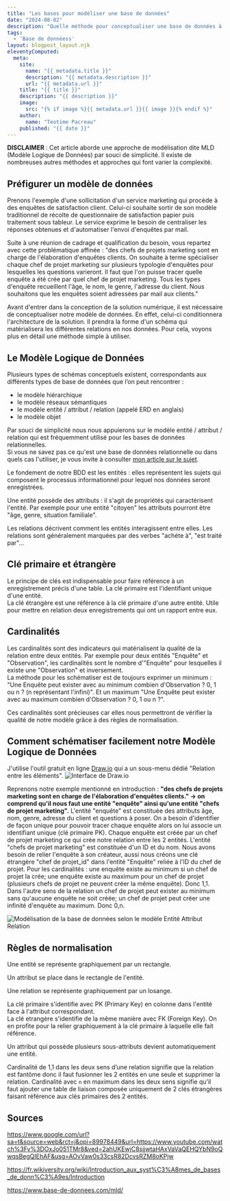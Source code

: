 ```yaml
---
title: "Les bases pour modéliser une base de données"
date: "2024-08-02"
description: "Quelle méthode pour conceptualiser une base de données à partir d'une simple expression de besoins ?"
tags: 
  - 'Base de donnéess'
layout: blogpost_layout.njk
eleventyComputed:
  meta:
    site:
      name: "{{ metadata.title }}"
      description: "{{ metadata.description }}"
      url: "{{ metadata.url }}"
    title: "{{ title }}"
    description: "{{ description }}"
    image:
      src: "{% if image %}{{ metadata.url }}{{ image }}{% endif %}"
    author:
      name: "Teotime Pacreau"
    published: "{{ date }}"
---
```

**DISCLAIMER** : Cet article aborde une approche de modélisation dite MLD (Modèle Logique de Données) par souci de simplicité. Il existe de nombreuses autres méthodes et approches qui font varier la complexité.

## Préfigurer un modèle de données
Prenons l'exemple d'une sollicitation d'un service marketing qui procède à des enquêtes de satisfaction client. Celui-ci souhaite sortir de son modèle traditionnel de récolte de questionnaire de satisfaction papier puis traitement sous tableur. Le service exprime le besoin de centraliser les réponses obtenues et d'automatiser l'envoi d'enquêtes par mail.

Suite à une réunion de cadrage et qualification du besoin, vous repartez avec cette problématique affinée : "des chefs de projets marketing sont en charge de l'élaboration d'enquêtes clients. On souhaite à terme spécialiser chaque chef de projet marketing sur plusieurs typologie d'enquêtes pour lesquelles les questions varieront. Il faut que l'on puisse tracer quelle enquête a été crée par quel chef de projet marketing. Tous les types d'enquête recueillent l'âge, le nom, le genre, l'adresse du client. Nous souhaitons que les enquêtes soient adressées par mail aux clients."

Avant d'entrer dans la conception de la solution numérique, il est nécessaire de conceptualiser notre modèle de données. En effet, celui-ci conditionnera l'architecture de la solution. Il prendra la forme d'un schéma qui matérialisera les différentes relations en nos données. Pour cela, voyons plus en détail une méthode simple à utiliser.
## Le Modèle Logique de Données
Plusieurs types de schémas conceptuels existent, correspondants aux différents types de base de données que l’on peut rencontrer :
- le modèle hiérarchique
- le modèle réseaux sémantiques
- le modèle entité / attribut / relation (appelé ERD en anglais)
- le modèle objet

Par souci de simplicité nous nous appuierons sur le modèle entité / attribut / relation qui est fréquemment utilisé pour les bases de données relationnelles.  
Si vous ne savez pas ce qu'est une base de données relationnelle ou dans quels cas l'utiliser, je vous invite à consulter [mon article sur le sujet](https://www.teotimepacreau.fr/blog/sqlite/).

Le fondement de notre BDD est les entités : elles représentent les sujets qui composent le processus informationnel pour lequel nos données seront enregistrées.

Une entité possède des attributs : il s'agit de propriétés qui caractérisent l'entité. Par exemple pour une entité "citoyen" les attributs pourront être "âge, genre, situation familiale".

Les relations décrivent comment les entités interagissent entre elles. Les relations sont généralement marquées par des verbes "achète à", "est traité par"...
## Clé primaire et étrangère  
Le principe de clés est indispensable pour faire référence à un enregistrement précis d'une table.
La clé primaire est l'identifiant unique d'une entité.  
La clé étrangère est une référence à la clé primaire d'une autre entité. Utile pour mettre en relation deux enregistrements qui ont un rapport entre eux.
## Cardinalités  
Les cardinalités sont des indicateurs qui matérialisent la qualité de la relation entre deux entités. Par exemple pour deux entités "Enquête" et "Observation", les cardinalités sont le nombre d'"Enquête" pour lesquelles il existe une "Observation" et inversement.  
La méthode pour les schématiser est de toujours exprimer un minimum : "Une Enquête peut exister avec au minimum combien d'Observation ? 0, 1 ou n ? (n représentant l'infini)". Et un maximum "Une Enquête peut exister avec au maximum combien d'Observation ? 0, 1 ou n ?".

Ces cardinalités sont précieuses car elles nous permettront de vérifier la qualité de notre modèle grâce à des règles de normalisation.
## Comment schématiser facilement notre Modèle Logique de Données  
J'utilise l'outil gratuit en ligne [Draw.io](https://app.diagrams.net/) qui a un sous-menu dédié "Relation entre les éléments".
![Interface de Draw.io](/img/interface_drawio.png "Interface de Draw.io, volet latéral composé du sous-menu relation entre les éléments")

Reprenons notre exemple mentionné en introduction : **"des chefs de projets marketing sont en charge de l'élaboration d'enquêtes clients." -> on comprend qu'il nous faut une entité "enquête" ainsi qu'une entité "chefs de projet marketing".**
L'entité "enquête" est constituée des attributs âge, nom, genre, adresse du client et questions à poser.
On a besoin d'identifier de façon unique pour pouvoir tracer chaque enquête alors on lui associe un identifiant unique (clé primaire PK). Chaque enquête est créée par un chef de projet marketing ce qui crée notre relation entre les 2 entités.
L'entité "chefs de projet marketing" est constituée d'un ID et du nom.
Nous avons besoin de relier l'enquête à son créateur, aussi nous créons une clé étrangère "chef de projet_id" dans l'entité "Enquête" reliée à l'ID du chef de projet.
Pour les cardinalités : une enquête existe au minimum si un chef de projet la crée; une enquête existe au maximum pour un chef de projet (plusieurs chefs de projet ne peuvent créer la même enquête). Donc 1,1. Dans l'autre sens de la relation un chef de projet peut exister au minimum sans qu'aucune enquête ne soit créée; un chef de projet peut créer une infinité d'enquête au maximum. Donc 0,n.

![Modélisation de la base de données selon le modèle Entité Attribut Relation](/img/modelisation_bdd.png "Modélisation de la base de données selon le modèle Entité Attribut Relation")

## Règles de normalisation  
Une entité se représente graphiquement par un rectangle.  
  
Un attribut se place dans le rectangle de l'entité.  
  
Une relation se représente graphiquement par un losange.  
  
La clé primaire s'identifie avec PK (Primary Key) en colonne dans l'entité face à l'attribut correspondant.  
La clé etrangère s'identifie de la même manière avec FK (Foreign Key). On en profite pour la relier graphiquement à la clé primaire à laquelle elle fait référence.  
  
Un attribut qui possède plusieurs sous-attributs devient automatiquement une entité.  
  
Cardinalité de 1,1 dans les deux sens d’une relation signifie que la relation est fantôme donc il faut fusionner les 2 entités en une seule et supprimer la relation.
Cardinalité avec `n` en maximum dans les deux sens signifie qu’il faut ajouter une table de liaison composée uniquement de 2 clés étrangères faisant référence aux clés primaires des 2 entités.
## Sources
https://www.google.com/url?sa=t&source=web&rct=j&opi=89978449&url=https://www.youtube.com/watch%3Fv%3DOxJo051TMr8&ved=2ahUKEwjC8sjjwtaHAxVaVaQEHQYbN9oQwqsBegQIEhAF&usg=AOvVaw0s33csR82DcvsRZM8oKPjw

https://fr.wikiversity.org/wiki/Introduction_aux_syst%C3%A8mes_de_bases_de_donn%C3%A9es/Introduction

https://www.base-de-donnees.com/mld/